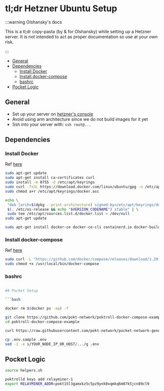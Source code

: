 # tl;dr Hetzner Ubuntu Setup <!-- omit in toc -->

:::warning Olshansky's docs

This is a tl;dr copy-pasta (by & for Olshansky) while setting up a Hetzner server.
It is not intended to act as proper documentation so use at your own risk.

:::

- [General](#general)
- [Dependencies](#dependencies)
  - [Install Docker](#install-docker)
  - [Install docker-compose](#install-docker-compose)
  - [bashrc](#bashrc)
- [Pocket Logic](#pocket-logic)

## General

- Set up your server on [hetzner's console](https://console.hetzner.cloud/projects/)
- Avoid using arm architecture since we do not build images for it yet
- Ssh into your server with: `ssh root@...`

## Dependencies

### Install Docker

Ref [here](https://docs.docker.com/engine/install/ubuntu/)

```bash
sudo apt-get update
sudo apt-get install ca-certificates curl
sudo install -m 0755 -d /etc/apt/keyrings
sudo curl -fsSL https://download.docker.com/linux/ubuntu/gpg -o /etc/apt/keyrings/docker.asc
sudo chmod a+r /etc/apt/keyrings/docker.asc

echo \
 "deb [arch=$(dpkg --print-architecture) signed-by=/etc/apt/keyrings/docker.asc] https://download.docker.com/linux/ubuntu \
 $(. /etc/os-release && echo "$VERSION_CODENAME") stable" | \
 sudo tee /etc/apt/sources.list.d/docker.list > /dev/null
sudo apt-get update

sudo apt-get install docker-ce docker-ce-cli containerd.io docker-buildx-plugin docker-compose-plugin
```

### Install docker-compose

Ref [here](https://www.digitalocean.com/community/tutorials/how-to-install-and-use-docker-compose-on-ubuntu-20-04)

```bash
sudo curl -L "https://github.com/docker/compose/releases/download/1.29.2/docker-compose-$(uname -s)-$(uname -m)" -o /usr/local/bin/docker-compose
sudo chmod +x /usr/local/bin/docker-compose
```

### bashrc

````bash

## Pocket Setup

```bash

docker rm $(docker ps -aq) -f

git clone https://github.com/pokt-network/poktroll-docker-compose-example.git
cd poktroll-docker-compose-example

curl https://raw.githubusercontent.com/pokt-network/pocket-network-genesis/master/poktrolld/testnet-validated.json > poktrolld-data/config/genesis.json

cp .env.sample .env
sed -i -e s/YOUR_NODE_IP_OR_HOST/.../g .env
````

## Pocket Logic

```bash
source helpers.sh

poktrolld keys add relayminer-1
export RELAYMINER_ADDR=pokt15l3gamxkz5c5pz9ynk0xqmkq6m07k5jcn89cl9

```
